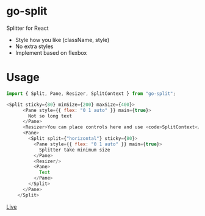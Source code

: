 # go-split
Splitter for React

- Style how you like (className, style)
- No extra styles
- Implement based on flexbox

# Usage

```js
import { Split, Pane, Resizer, SplitContext } from "go-split";

<Split sticky={80} minSize={200} maxSize={400}>
      <Pane style={{ flex: "0 1 auto" }} main={true}>
        Not so long text
      </Pane>
      <Resizer>You can place controls here and use <code>SplitContext</code></Resizer>
      <Pane>
        <Split split={"horizontal"} sticky={80}>
          <Pane style={{ flex: "0 1 auto" }} main={true}>
            Splitter take minimum size
          </Pane>
          <Resizer/>
          <Pane>
            Text
          </Pane>
        </Split>
      </Pane>
    </Split>
```
[Live](https://codesandbox.io/s/go-split-2vcvz)